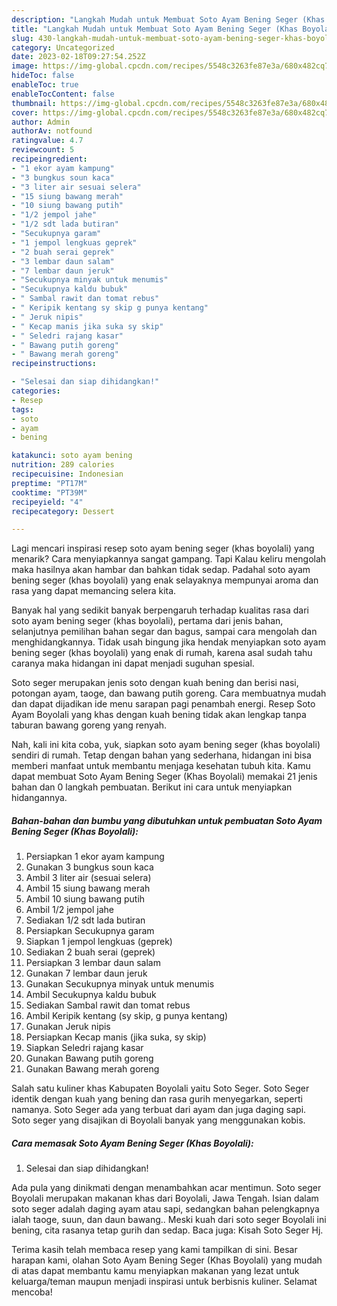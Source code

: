 ```yaml
---
description: "Langkah Mudah untuk Membuat Soto Ayam Bening Seger (Khas Boyolali) yang Menggugah Selera, Buat Buka Puasa Enak"
title: "Langkah Mudah untuk Membuat Soto Ayam Bening Seger (Khas Boyolali) yang Menggugah Selera, Buat Buka Puasa Enak"
slug: 430-langkah-mudah-untuk-membuat-soto-ayam-bening-seger-khas-boyolali-yang-menggugah-selera-buat-buka-puasa-enak
category: Uncategorized
date: 2023-02-18T09:27:54.252Z
image: https://img-global.cpcdn.com/recipes/5548c3263fe87e3a/680x482cq70/soto-ayam-bening-seger-khas-boyolali-foto-resep-utama.jpg
hideToc: false
enableToc: true
enableTocContent: false
thumbnail: https://img-global.cpcdn.com/recipes/5548c3263fe87e3a/680x482cq70/soto-ayam-bening-seger-khas-boyolali-foto-resep-utama.jpg
cover: https://img-global.cpcdn.com/recipes/5548c3263fe87e3a/680x482cq70/soto-ayam-bening-seger-khas-boyolali-foto-resep-utama.jpg
author: Admin
authorAv: notfound
ratingvalue: 4.7
reviewcount: 5
recipeingredient:
- "1 ekor ayam kampung"
- "3 bungkus soun kaca"
- "3 liter air sesuai selera"
- "15 siung bawang merah"
- "10 siung bawang putih"
- "1/2 jempol jahe"
- "1/2 sdt lada butiran"
- "Secukupnya garam"
- "1 jempol lengkuas geprek"
- "2 buah serai geprek"
- "3 lembar daun salam"
- "7 lembar daun jeruk"
- "Secukupnya minyak untuk menumis"
- "Secukupnya kaldu bubuk"
- " Sambal rawit dan tomat rebus"
- " Keripik kentang sy skip g punya kentang"
- " Jeruk nipis"
- " Kecap manis jika suka sy skip"
- " Seledri rajang kasar"
- " Bawang putih goreng"
- " Bawang merah goreng"
recipeinstructions:

- "Selesai dan siap dihidangkan!"
categories:
- Resep
tags:
- soto
- ayam
- bening

katakunci: soto ayam bening 
nutrition: 289 calories
recipecuisine: Indonesian
preptime: "PT17M"
cooktime: "PT39M"
recipeyield: "4"
recipecategory: Dessert

---
```



Lagi mencari inspirasi resep soto ayam bening seger (khas boyolali) yang menarik? Cara menyiapkannya sangat gampang. Tapi Kalau keliru mengolah maka hasilnya akan hambar dan bahkan tidak sedap. Padahal soto ayam bening seger (khas boyolali) yang enak selayaknya mempunyai aroma dan rasa yang dapat memancing selera kita.


Banyak hal yang sedikit banyak berpengaruh terhadap kualitas rasa dari soto ayam bening seger (khas boyolali), pertama dari jenis bahan, selanjutnya pemilihan bahan segar dan bagus, sampai cara mengolah dan menghidangkannya. Tidak usah bingung jika hendak menyiapkan soto ayam bening seger (khas boyolali) yang enak di rumah, karena asal sudah tahu caranya maka hidangan ini dapat menjadi suguhan spesial.

Soto seger merupakan jenis soto dengan kuah bening dan berisi nasi, potongan ayam, taoge, dan bawang putih goreng. Cara membuatnya mudah dan dapat dijadikan ide menu sarapan pagi penambah energi. Resep Soto Ayam Boyolali yang khas dengan kuah bening tidak akan lengkap tanpa taburan bawang goreng yang renyah.


Nah, kali ini kita coba, yuk, siapkan soto ayam bening seger (khas boyolali) sendiri di rumah. Tetap dengan bahan yang sederhana, hidangan ini bisa memberi manfaat untuk membantu menjaga kesehatan tubuh kita. Kamu dapat membuat Soto Ayam Bening Seger (Khas Boyolali) memakai 21 jenis bahan dan 0 langkah pembuatan. Berikut ini cara untuk menyiapkan hidangannya.

<!--inarticleads1-->

##### Bahan-bahan dan bumbu yang dibutuhkan untuk pembuatan Soto Ayam Bening Seger (Khas Boyolali):

1. Persiapkan 1 ekor ayam kampung
1. Gunakan 3 bungkus soun kaca
1. Ambil 3 liter air (sesuai selera)
1. Ambil 15 siung bawang merah
1. Ambil 10 siung bawang putih
1. Ambil 1/2 jempol jahe
1. Sediakan 1/2 sdt lada butiran
1. Persiapkan Secukupnya garam
1. Siapkan 1 jempol lengkuas (geprek)
1. Sediakan 2 buah serai (geprek)
1. Persiapkan 3 lembar daun salam
1. Gunakan 7 lembar daun jeruk
1. Gunakan Secukupnya minyak untuk menumis
1. Ambil Secukupnya kaldu bubuk
1. Sediakan  Sambal rawit dan tomat rebus
1. Ambil  Keripik kentang (sy skip, g punya kentang)
1. Gunakan  Jeruk nipis
1. Persiapkan  Kecap manis (jika suka, sy skip)
1. Siapkan  Seledri rajang kasar
1. Gunakan  Bawang putih goreng
1. Gunakan  Bawang merah goreng


Salah satu kuliner khas Kabupaten Boyolali yaitu Soto Seger. Soto Seger identik dengan kuah yang bening dan rasa gurih menyegarkan, seperti namanya. Soto Seger ada yang terbuat dari ayam dan juga daging sapi. Soto seger yang disajikan di Boyolali banyak yang menggunakan kobis. 

<!--inarticleads2-->

##### Cara memasak Soto Ayam Bening Seger (Khas Boyolali):


1. Selesai dan siap dihidangkan!

Ada pula yang dinikmati dengan menambahkan acar mentimun. Soto seger Boyolali merupakan makanan khas dari Boyolali, Jawa Tengah. Isian dalam soto seger adalah daging ayam atau sapi, sedangkan bahan pelengkapnya ialah taoge, suun, dan daun bawang.. Meski kuah dari soto seger Boyolali ini bening, cita rasanya tetap gurih dan sedap. Baca juga: Kisah Soto Seger Hj. 

Terima kasih telah membaca resep yang kami tampilkan di sini. Besar harapan kami, olahan Soto Ayam Bening Seger (Khas Boyolali) yang mudah di atas dapat membantu kamu menyiapkan makanan yang lezat untuk keluarga/teman maupun menjadi inspirasi untuk berbisnis kuliner. Selamat mencoba!
